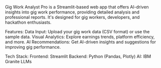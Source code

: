 Gig Work Analyst Pro is a Streamlit-based web app that offers AI-driven insights into gig work performance, providing detailed analysis and professional reports. It's designed for gig workers, developers, and hackathon enthusiasts.

Features:
Data Input: Upload your gig work data (CSV format) or use the sample data.
Visual Analytics: Explore earnings trends, platform efficiency, and more.
AI Recommendations: Get AI-driven insights and suggestions for improving gig performance.


Tech Stack:
Frontend: Streamlit
Backend: Python (Pandas, Plotly)
AI: IBM Granite LLMs
